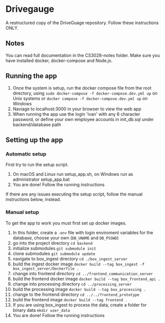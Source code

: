 # Drivegauge
A restructured copy of the DriveGuage repository. Follow these instructions ONLY.

## Notes
You can read full documentation in the CS3028-notes folder. Make sure you have installed docker, docker-compose and Node.js. 


## Running the app

1. Once the system is setup, run the docker compose file from the root directory, using `sudo docker-compose -f docker-compose.dev.yml up` on Unix systems or `docker compose -f docker-compose.dev.yml up` on Windows
2. Naviage to localhost:3000 in your browser to view the web app
3. When running the app use the login 'ivan' with any 6 character password, or define your own employee accounts in init_db.sql under backend/database path

## Setting up the app

### Automatic setup

First try to run the setup script.

1. On macOS and Linux run setup_app.sh, on Windows run as administrator setup_app.bat
2. You are done! Follow the running instructions

If there are any issues executing the setup script, follow the manual instructions below, instead.

### Manual setup

To get the app to work you must first set up docker images.

1. In this folder, create a `.env` file with login enviroment variables for the database, choose your own (`DB_UNAME` and `DB_PSSWD`)
2. go into the project directory `cd backend`
3. initialize submodules `git submodule init`
4. clone submodules `git submodule update`
5. navigate to box_ingest directory `cd ./box_ingest_server`
5. build the ingest docker image `docker build --tag box_ingest -f box_ingest_server/Dockerfile .`
6. change into frontend directory `cd ../frontend_communication_server `
7. build the frontend docker image `docker build --tag box_frontend_api .`
8. change into processing directory `cd ../processing_server`
9. build the processing image  `docker build --tag box_processing .`
10. change to the frontend directory `cd ../../frontend_prototype`
11. build the frontend image  `docker build --tag frontend .`
12. If you are using box_ingest to process the data, create a folder for binary data `mkdir user_data`
13. You are done! Follow the running instructions



